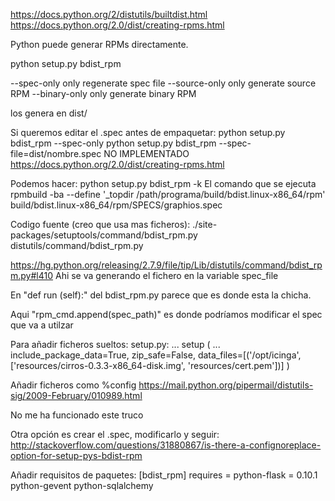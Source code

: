 https://docs.python.org/2/distutils/builtdist.html
https://docs.python.org/2.0/dist/creating-rpms.html

Python puede generar RPMs directamente.

python setup.py bdist_rpm

--spec-only          only regenerate spec file
--source-only        only generate source RPM
--binary-only        only generate binary RPM

los genera en dist/

Si queremos editar el .spec antes de empaquetar:
python setup.py bdist_rpm --spec-only
python setup.py bdist_rpm --spec-file=dist/nombre.spec NO IMPLEMENTADO https://docs.python.org/2.0/dist/creating-rpms.html

Podemos hacer:
python setup.py bdist_rpm -k
El comando que se ejecuta
rpmbuild -ba --define '_topdir /path/programa/build/bdist.linux-x86_64/rpm' build/bdist.linux-x86_64/rpm/SPECS/graphios.spec


Codigo fuente (creo que usa mas ficheros):
./site-packages/setuptools/command/bdist_rpm.py
distutils/command/bdist_rpm.py

https://hg.python.org/releasing/2.7.9/file/tip/Lib/distutils/command/bdist_rpm.py#l410
Ahi se va generando el fichero en la variable spec_file

En "def run (self):" del bdist_rpm.py parece que es donde esta la chicha.

Aqui "rpm_cmd.append(spec_path)" es donde podríamos modificar el spec que va a utilzar


Para añadir ficheros sueltos:
setup.py:
...
setup (
    ...
    include_package_data=True,
    zip_safe=False,
    data_files=[('/opt/icinga', ['resources/cirros-0.3.3-x86_64-disk.img', 'resources/cert.pem'])]
)



Añadir ficheros como %config
https://mail.python.org/pipermail/distutils-sig/2009-February/010989.html

No me ha funcionado este truco

Otra opción es crear el .spec, modificarlo y seguir:
http://stackoverflow.com/questions/31880867/is-there-a-confignoreplace-option-for-setup-pys-bdist-rpm


Añadir requisitos de paquetes:
[bdist_rpm]
requires = python-flask = 0.10.1
    python-gevent
    python-sqlalchemy
